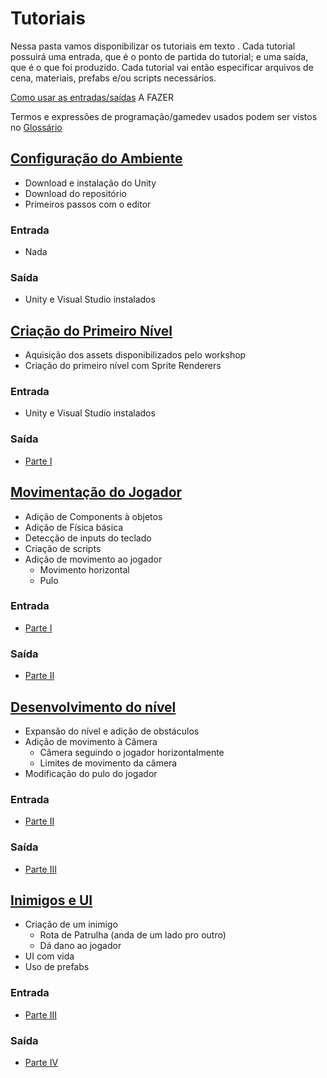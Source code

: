 # Tutoriais

Nessa pasta vamos disponibilizar os tutoriais em texto .
Cada tutorial possuirá uma entrada, que é o ponto de partida do tutorial; e uma saída, que é o que foi produzido.
Cada tutorial vai então especificar arquivos de cena, materiais, prefabs e/ou scripts necessários.

[Como usar as entradas/saídas](./) A FAZER

Termos e expressões de programação/gamedev usados podem ser vistos no [Glossário](../glossario.md)

## [Configuração do Ambiente](./Ambiente.md)
  - Download e instalação do Unity
  - Download do repositório
  - Primeiros passos com o editor

### Entrada
  - Nada

### Saída
  - Unity e Visual Studio instalados
    
## [Criação do Primeiro Nível](./primeiroNivel.md)
  - Aquisição dos assets disponibilizados pelo workshop
  - Criação do primeiro nível com Sprite Renderers
  
### Entrada
  - Unity e Visual Studio instalados
  
### Saída
  - [Parte I](https://github.com/Lizdtre/unity-for-women/tree/master/workshop/Assets/Part%20I)

## [Movimentação do Jogador](./movimentoPlayer.md)
  - Adição de Components à objetos
  - Adição de Física básica
  - Detecção de inputs do teclado
  - Criação de scripts
  - Adição de movimento ao jogador
    - Movimento horizontal
    - Pulo 

### Entrada
  - [Parte I](https://github.com/Lizdtre/unity-for-women/tree/master/workshop/Assets/Part%20I)
    
### Saída
  - [Parte II](https://github.com/Lizdtre/unity-for-women/tree/master/workshop/Assets/Part%20II)

## [Desenvolvimento do nível](./Desenvolvendo%20Nível.md)
  - Expansão do nível e adição de obstáculos
  - Adição de movimento à Câmera
    - Câmera seguindo o jogador horizontalmente
    - Limites de movimento da câmera
  - Modificação do pulo do jogador

### Entrada
  - [Parte II](https://github.com/Lizdtre/unity-for-women/tree/master/workshop/Assets/Part%20II)

### Saída
  - [Parte III](https://github.com/Lizdtre/unity-for-women/tree/master/workshop/Assets/Part%20III)

## [Inimigos e UI](./InimigosUI.md)
  - Criação de um inimigo
    - Rota de Patrulha (anda de um lado pro outro)
    - Dá dano ao jogador
  - UI com vida
  - Uso de prefabs

### Entrada
  - [Parte III](https://github.com/Lizdtre/unity-for-women/tree/master/workshop/Assets/Part%20III)

### Saída 
  - [Parte IV](https://github.com/Lizdtre/unity-for-women/tree/master/workshop/Assets/Part%20IV)

